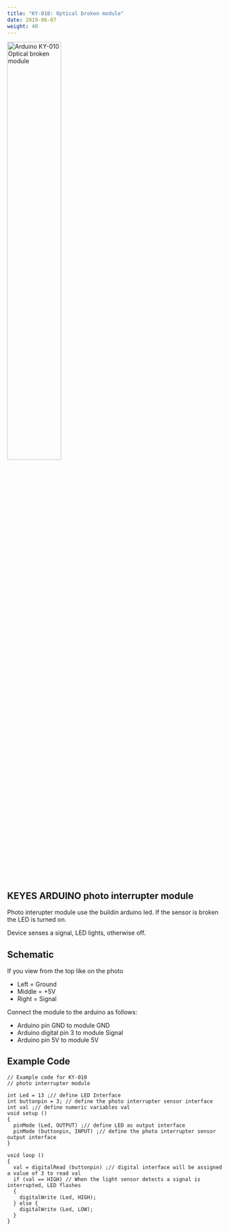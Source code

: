 ```yaml
---
title: "KY-010: Optical broken module"
date: 2019-06-07
weight: 40
---
```


<img style="width:50%" src="/images/Arduino_KY-010_Optical_broken_module.jpg" alt="Arduino KY-010 Optical broken module"/>
 
KEYES ARDUINO photo interrupter module
-----
Photo interupter module use the buildin arduino led. If the sensor is broken the LED is turned on.

Device senses a signal, LED lights, otherwise off.

Schematic
-----
If you view from the top like on the photo

+   Left = Ground
+   Middle = +5V
+   Right = Signal

Connect the module to the arduino as follows:

+   Arduino pin GND to module GND
+   Arduino digital pin 3 to module Signal
+   Arduino pin 5V to module 5V

Example Code
-----
	// Example code for KY-010
	// photo interrupter module
	 
	int Led = 13 ;// define LED Interface
	int buttonpin = 3; // define the photo interrupter sensor interface
	int val ;// define numeric variables val
	void setup ()
	{
	  pinMode (Led, OUTPUT) ;// define LED as output interface
	  pinMode (buttonpin, INPUT) ;// define the photo interrupter sensor output interface   
	}

	void loop ()
	{
	  val = digitalRead (buttonpin) ;// digital interface will be assigned a value of 3 to read val
	  if (val == HIGH) // When the light sensor detects a signal is interrupted, LED flashes
	  {
	    digitalWrite (Led, HIGH);
	  }	else {
	    digitalWrite (Led, LOW);
	  }
	}